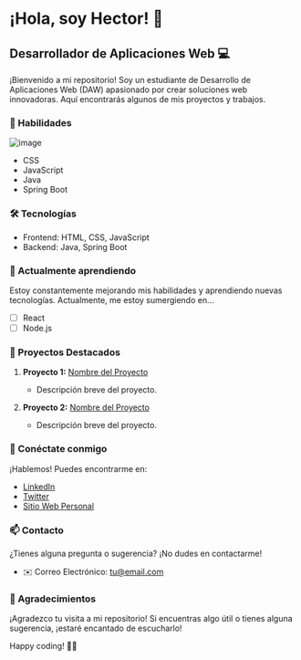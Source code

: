 # ¡Hola, soy Hector! 👋

## Desarrollador de Aplicaciones Web 💻

¡Bienvenido a mi repositorio! Soy un estudiante de Desarrollo de Aplicaciones Web (DAW) apasionado por crear soluciones web innovadoras. Aquí encontrarás algunos de mis proyectos y trabajos.

### 🚀 Habilidades
![image]({https://img.shields.io/badge/HTML5-E34F26?style=for-the-badge&logo=html5&logoColor=white})

- CSS
- JavaScript
- Java
- Spring Boot

### 🛠️ Tecnologías

- Frontend: HTML, CSS, JavaScript
- Backend: Java, Spring Boot

### 🌱 Actualmente aprendiendo

Estoy constantemente mejorando mis habilidades y aprendiendo nuevas tecnologías. Actualmente, me estoy sumergiendo en...

- [ ] React
- [ ] Node.js

### 📂 Proyectos Destacados

1. **Proyecto 1:** [Nombre del Proyecto](enlace_al_proyecto)
   - Descripción breve del proyecto.

2. **Proyecto 2:** [Nombre del Proyecto](enlace_al_proyecto)
   - Descripción breve del proyecto.

### 🤝 Conéctate conmigo

¡Hablemos! Puedes encontrarme en:

- [LinkedIn](enlace_a_tu_linkedin)
- [Twitter](enlace_a_tu_twitter)
- [Sitio Web Personal](enlace_a_tu_sitio_web)

### 📫 Contacto

¿Tienes alguna pregunta o sugerencia? ¡No dudes en contactarme!

- ✉️ Correo Electrónico: tu@email.com

### 🙏 Agradecimientos

¡Agradezco tu visita a mi repositorio! Si encuentras algo útil o tienes alguna sugerencia, ¡estaré encantado de escucharlo!

Happy coding! 👨‍💻
